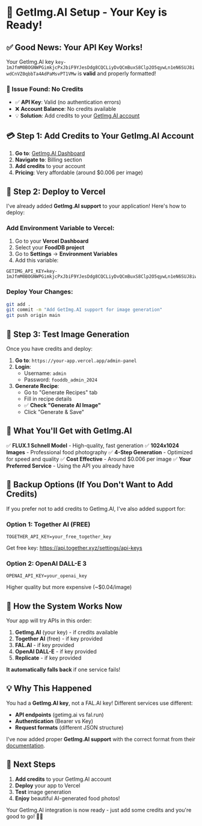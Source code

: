 # 🎨 **GetImg.AI Setup - Your Key is Ready!**

## ✅ **Good News: Your API Key Works!**

Your GetImg.AI key `key-1mJfmM0BOGNWPGimkjcPxJbiF9YJesDdg8CQCLiyDvQCmBuxS8Clp2O5qywLn1eN6SUJ8iwdCnVZ0qbbTa4AdPaMsvPT1VMw` is **valid** and properly formatted!

### **🚨 Issue Found: No Credits**
- ✅ **API Key**: Valid (no authentication errors)
- ❌ **Account Balance**: No credits available
- 💡 **Solution**: Add credits to your [GetImg.AI account](https://dashboard.getimg.ai/api-keys)

## 💳 **Step 1: Add Credits to Your GetImg.AI Account**

1. **Go to**: [GetImg.AI Dashboard](https://dashboard.getimg.ai/api-keys)
2. **Navigate to**: Billing section
3. **Add credits** to your account
4. **Pricing**: Very affordable (around $0.006 per image)

## 🚀 **Step 2: Deploy to Vercel**

I've already added **GetImg.AI support** to your application! Here's how to deploy:

### **Add Environment Variable to Vercel:**
1. Go to your **Vercel Dashboard**
2. Select your **FoodDB project**
3. Go to **Settings** → **Environment Variables**
4. Add this variable:

```
GETIMG_API_KEY=key-1mJfmM0BOGNWPGimkjcPxJbiF9YJesDdg8CQCLiyDvQCmBuxS8Clp2O5qywLn1eN6SUJ8iwdCnVZ0qbbTa4AdPaMsvPT1VMw
```

### **Deploy Your Changes:**
```bash
git add .
git commit -m "Add GetImg.AI support for image generation"
git push origin main
```

## 🎯 **Step 3: Test Image Generation**

Once you have credits and deploy:

1. **Go to**: `https://your-app.vercel.app/admin-panel`
2. **Login**: 
   - Username: `admin`
   - Password: `fooddb_admin_2024`
3. **Generate Recipe**:
   - Go to "Generate Recipes" tab
   - Fill in recipe details
   - ✅ **Check "Generate AI Image"**
   - Click "Generate & Save"

## 🎉 **What You'll Get with GetImg.AI**

✅ **FLUX.1 Schnell Model** - High-quality, fast generation
✅ **1024x1024 Images** - Professional food photography
✅ **4-Step Generation** - Optimized for speed and quality
✅ **Cost Effective** - Around $0.006 per image
✅ **Your Preferred Service** - Using the API you already have

## 🔄 **Backup Options (If You Don't Want to Add Credits)**

If you prefer not to add credits to GetImg.AI, I've also added support for:

### **Option 1: Together AI (FREE)**
```
TOGETHER_API_KEY=your_free_together_key
```
Get free key: https://api.together.xyz/settings/api-keys

### **Option 2: OpenAI DALL-E 3**
```
OPENAI_API_KEY=your_openai_key
```
Higher quality but more expensive (~$0.04/image)

## 🔧 **How the System Works Now**

Your app will try APIs in this order:
1. **GetImg.AI** (your key) - if credits available
2. **Together AI** (free) - if key provided
3. **FAL.AI** - if key provided
4. **OpenAI DALL-E** - if key provided
5. **Replicate** - if key provided

**It automatically falls back** if one service fails!

## 💡 **Why This Happened**

You had a **GetImg.AI key**, not a FAL.AI key! Different services use different:
- **API endpoints** (getimg.ai vs fal.run)
- **Authentication** (Bearer vs Key)
- **Request formats** (different JSON structure)

I've now added proper **GetImg.AI support** with the correct format from their [documentation](https://docs.getimg.ai/).

## 🎯 **Next Steps**

1. **Add credits** to your GetImg.AI account
2. **Deploy** your app to Vercel
3. **Test** image generation
4. **Enjoy** beautiful AI-generated food photos!

Your GetImg.AI integration is now ready - just add some credits and you're good to go! 🍕🎨
